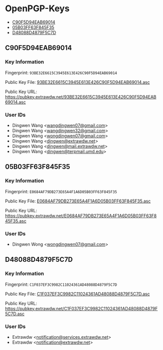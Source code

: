 # OpenPGP-Keys

- [C90F5D94EAB69014](#c90f5d94eab69014)
- [05B03FF63F845F35](#05b03ff63f845f35)
- [D48088D4879F5C7D](#d48088d4879f5c7d)

## C90F5D94EAB69014

### Key Information

Fingerprint: `93BE32E6615C3945E613E426C90F5D94EAB69014`

Public Key File: [93BE32E6615C3945E613E426C90F5D94EAB69014.asc](93BE32E6615C3945E613E426C90F5D94EAB69014.asc)

Public Key URL: <https://pubkey.extrawdw.net/93BE32E6615C3945E613E426C90F5D94EAB69014.asc>

### User IDs

- Dingwen Wang \<wangdingwen07@gmail.com\>
- Dingwen Wang \<wangdingwen32@gmail.com\>
- Dingwen Wang \<wongdingwen07@gmail.com\>
- Dingwen Wang \<dingwen@extrawdw.net\>
- Dingwen Wang \<dingwen@mail.extrawdw.net\>
- Dingwen Wang \<dingwen@terpmail.umd.edu\>

## 05B03FF63F845F35

### Key Information

Fingerprint: `E0684AF79DB273E65A4F1A6D05B03FF63F845F35`

Public Key File: [E0684AF79DB273E65A4F1A6D05B03FF63F845F35.asc](E0684AF79DB273E65A4F1A6D05B03FF63F845F35.asc)

Public Key URL: <https://pubkey.extrawdw.net/E0684AF79DB273E65A4F1A6D05B03FF63F845F35.asc>

### User IDs

- Dingwen Wong \<wongdingwen07@gmail.com\>

## D48088D4879F5C7D

### Key Information

Fingerprint: `C1F037EF3C9982C11024361AD48088D4879F5C7D`

Public Key File: [C1F037EF3C9982C11024361AD48088D4879F5C7D.asc](C1F037EF3C9982C11024361AD48088D4879F5C7D.asc)

Public Key URL: <https://pubkey.extrawdw.net/C1F037EF3C9982C11024361AD48088D4879F5C7D.asc>

### User IDs

- Extrawdw \<notification@services.extrawdw.net\>
- Extrawdw \<notification@extrawdw.net\>

